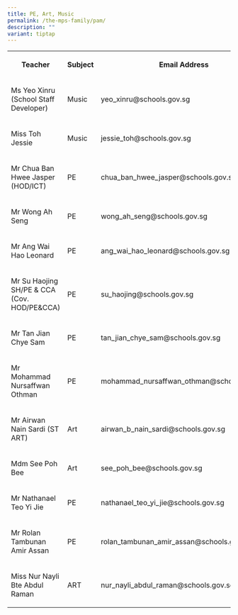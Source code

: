 ```yaml
---
title: PE, Art, Music
permalink: /the-mps-family/pam/
description: ""
variant: tiptap
---
```

<table><tbody><tr><th rowspan="1" colspan="1"><p>Teacher</p></th><th rowspan="1" colspan="1"><p>Subject</p></th><th rowspan="1" colspan="1"><p>Email Address</p></th></tr><tr><td rowspan="1" colspan="1"><p>Ms Yeo Xinru (School Staff Developer)</p></td><td rowspan="1" colspan="1"><p>Music</p></td><td rowspan="1" colspan="1"><p>yeo_xinru@schools.gov.sg</p></td></tr><tr><td rowspan="1" colspan="1"><p>Miss Toh Jessie</p></td><td rowspan="1" colspan="1"><p>Music</p></td><td rowspan="1" colspan="1"><p>jessie_toh@schools.gov.sg</p></td></tr><tr><td rowspan="1" colspan="1"><p>Mr Chua Ban Hwee Jasper (HOD/ICT)</p></td><td rowspan="1" colspan="1"><p>PE</p></td><td rowspan="1" colspan="1"><p>chua_ban_hwee_jasper@schools.gov.sg</p></td></tr><tr><td rowspan="1" colspan="1"><p>Mr Wong Ah Seng</p></td><td rowspan="1" colspan="1"><p>PE</p></td><td rowspan="1" colspan="1"><p>wong_ah_seng@schools.gov.sg</p></td></tr><tr><td rowspan="1" colspan="1"><p>Mr Ang Wai Hao Leonard</p></td><td rowspan="1" colspan="1"><p>PE</p></td><td rowspan="1" colspan="1"><p>ang_wai_hao_leonard@schools.gov.sg</p></td></tr><tr><td rowspan="1" colspan="1"><p>Mr Su Haojing SH/PE &amp; CCA (Cov. HOD/PE&amp;CCA)</p></td><td rowspan="1" colspan="1"><p>PE</p></td><td rowspan="1" colspan="1"><p>su_haojing@schools.gov.sg</p></td></tr><tr><td rowspan="1" colspan="1"><p>Mr Tan Jian Chye Sam</p></td><td rowspan="1" colspan="1"><p>PE</p></td><td rowspan="1" colspan="1"><p>tan_jian_chye_sam@schools.gov.sg</p></td></tr><tr><td rowspan="1" colspan="1"><p>Mr Mohammad Nursaffwan Othman</p></td><td rowspan="1" colspan="1"><p>PE</p></td><td rowspan="1" colspan="1"><p>mohammad_nursaffwan_othman@schools.gov.sg</p></td></tr><tr><td rowspan="1" colspan="1"><p>Mr Airwan Nain Sardi (ST ART)</p></td><td rowspan="1" colspan="1"><p>Art</p></td><td rowspan="1" colspan="1"><p>airwan_b_nain_sardi@schools.gov.sg</p></td></tr><tr><td rowspan="1" colspan="1"><p>Mdm See Poh Bee</p></td><td rowspan="1" colspan="1"><p>Art</p></td><td rowspan="1" colspan="1"><p>see_poh_bee@schools.gov.sg</p></td></tr><tr><td rowspan="1" colspan="1"><p>Mr Nathanael Teo Yi Jie</p></td><td rowspan="1" colspan="1"><p>PE</p></td><td rowspan="1" colspan="1"><p>nathanael_teo_yi_jie@schools.gov.sg</p></td></tr><tr><td rowspan="1" colspan="1"><p>Mr Rolan Tambunan Amir Assan</p></td><td rowspan="1" colspan="1"><p>PE</p></td><td rowspan="1" colspan="1"><p>rolan_tambunan_amir_assan@schools.gov.sg</p></td></tr><tr><td rowspan="1" colspan="1"><p>Miss Nur Nayli Bte Abdul Raman</p></td><td rowspan="1" colspan="1"><p>ART</p></td><td rowspan="1" colspan="1"><p>nur_nayli_abdul_raman@schools.gov.sg</p></td></tr></tbody></table><p></p>